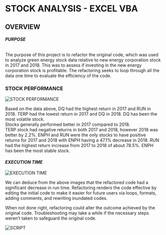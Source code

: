 # **STOCK ANALYSIS - EXCEL VBA**



## **OVERVIEW**


###### **_PURPOSE_**

The purpose of this project is to refactor the original code, which was used to analyze green energy stock data relative to new energy corporation stock in 2017 and 2018. This was to assess if investing in the new energy corporation stock is profitable. The refactoring seeks to loop through all the data one time to evaluate the efficiency of the code.   


### **STOCK PERFORMANCE**

![STOCK PERFORMANCE](https://user-images.githubusercontent.com/102786356/164884243-be6df232-55a6-44bc-8cae-7cd2d7fe7ce5.png)

Based on the data above, DQ had the highest return in 2017 and RUN in 2018. TERP had the lowest return in 2017 and DQ in 2018. DQ has been the most volatile stock.  
Stocks generally performed better in 2017 compared to 2018.  
TERP stock had negative returns in both 2017 and 2018, however 2018 was better by 2.2%. 
ENPH and RUN were the only stocks to have positive returns for 2017 and 2018 with ENPH having a 47.1% decrease in 2018. RUN had the highest return increase from 2017 to 2018 of about 78.5%. 
ENPH has been the most stable stock.   


#### ****_EXECUTION TIME_****

![EXECUTION TIME](https://user-images.githubusercontent.com/102786356/164884268-0895e2f7-e080-4fbc-b2c6-a5395baf67e7.png)

We can deduce from the above images that the refactored code had a significant decrease in run time. Refactoring renders the code effective by editing the initial code to make it easier for future users via loops, formats, adding comments, and rewriting inundated codes. 

When not done right, refactoring could alter the outcome achieved by the original code. Troubleshooting may take a while if the necessary steps weren’t taken to safeguard the original code.


![SCRIPT](https://user-images.githubusercontent.com/102786356/164884384-d7885ece-79fa-4300-b898-bd467d3e4b78.png)
